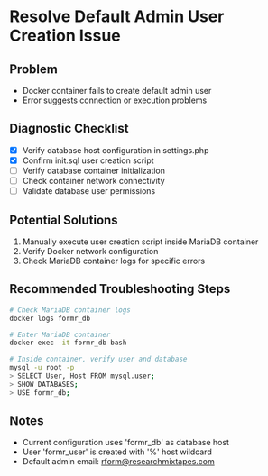 # Resolve Default Admin User Creation Issue

## Problem
- Docker container fails to create default admin user
- Error suggests connection or execution problems

## Diagnostic Checklist
- [x] Verify database host configuration in settings.php
- [x] Confirm init.sql user creation script
- [ ] Verify database container initialization
- [ ] Check container network connectivity
- [ ] Validate database user permissions

## Potential Solutions
1. Manually execute user creation script inside MariaDB container
2. Verify Docker network configuration
3. Check MariaDB container logs for specific errors

## Recommended Troubleshooting Steps
```bash
# Check MariaDB container logs
docker logs formr_db

# Enter MariaDB container
docker exec -it formr_db bash

# Inside container, verify user and database
mysql -u root -p
> SELECT User, Host FROM mysql.user;
> SHOW DATABASES;
> USE formr_db;
```

## Notes
- Current configuration uses 'formr_db' as database host
- User 'formr_user' is created with '%' host wildcard
- Default admin email: rform@researchmixtapes.com